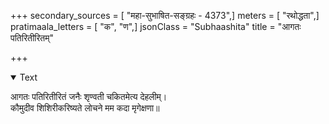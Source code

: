 +++
secondary_sources = [ "महा-सुभाषित-सङ्ग्रहः - 4373",]
meters = [ "रथोद्धता",]
pratimaala_letters = [ "क", "ण",]
jsonClass = "Subhaashita"
title = "आगतः पतिरितीरितम्"

+++

<details open><summary>Text</summary>

आगतः पतिरितीरितं जनैः शृण्वती चकितमेत्य देहलीम्।  
कौमुदीव शिशिरीकरिष्यते लोचने मम कदा मृगेक्षणा॥
</details>
